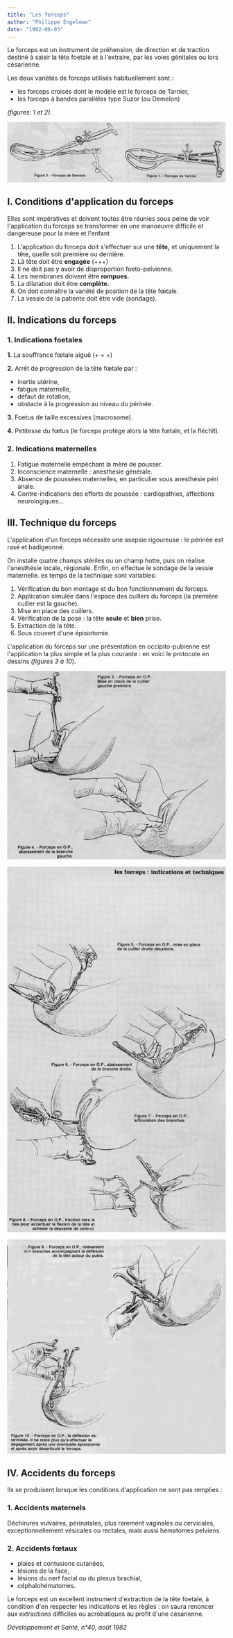```yaml
---
title: "Les forceps"
author: "Philippe Engelman"
date: "1982-08-03"
---
```


<div class="teaser"><p>Le forceps est un instrument de préhension, de direction et de traction destiné à saisir la tête foetale et à l'extraire, par les voies génitales ou lors césarienne.</p></div>

Les deux variétés de forceps utilisés habituellement sont :

- les forceps croisés dont le modèle est le forceps de Tarnier,
- les forceps à bandes parallèles type Suzor (ou Demelon)

*(figures: 1 et 2).*

![](i49-1.jpg)

## I. Conditions d'application du forceps

Elles sont impératives et doivent toutes être réunies sous peine de voir I'application du forceps se transformer en une manoeuvre difficile et dangereuse pour la mère et l'enfant

1.  L'application du forceps doit s'effectuer sur une **tête,** et uniquement la tête, quelle soit première ou dernière.
2.  Là tête doit être **engagée** (+++)
3.  Il ne doit pas y avoir de disproportion foeto-pelvienne.
4.  Les membranes doivent être **rompues.**
5.  La dilatation doit être **complète.**
6.  On doit connaître la variété de position de la tête fœtale.
7.  La vessie de la patiente doit être vide (sondage).

## II. Indications du forceps

### 1. Indications foetales

**1.** La souffrance fœtale aiguë (+ + +)

**2.** Arrêt de progression de la tête fœtale par :

- inertie utérine,
- fatigue maternelle,
- défaut de rotation,
- obstacle à la progression au niveau du périnée.

**3.** Foetus de taille excessives (macrosome).

**4.** Petitesse du fœtus (le forceps protège alors la tête fœtale, et la fléchît).

### 2. Indications maternelles

1.  Fatigue maternelle empêchant la mère de pousser.
2.  Inconscience maternelle : anesthésie générale.
3.  Absence de poussées maternelles, en particulier sous anesthésie péri anale.
4.  Contre-indications des efforts de poussée : cardiopathies, affections neurologiques...

## III. Technique du forceps

L'application d'un forceps nécessite une asepsie rigoureuse : le périnée est rasé et badigeonné.

On installe quatre champs stériles ou un champ hotte, puis on réalise l'anesthésie locale, régionale. Enfin, on effectue le sondage de la vessie maternelle. es temps de la technique sont variables:

1.  Vérification du bon montage et du bon fonctionnement du forceps.
2.  Application simulée dans l'espace des cuillers du forceps (la première cuiller est la gauche).
3.  Mise en place des cuillers.
4.  Vérification de la pose : la tête **seule** et **bien** prise.
5.  Extraction de la tête.
6.  Sous couvert d'une épisiotomie.

L'application du forceps sur une présentation en occipito-pubienne est l'application la plus simple et la plus courante : en voici le protocole en dessins *(figures 3 à 10*).

![](i49-2.jpg)

![](i49-3.jpg)

![](i49-4.jpg)

## IV. Accidents du forceps

Ils se produisent lorsque les conditions d'application ne sont pas remplies :

### 1. Accidents maternels

Déchirures vulvaires, périnatales, plus rarement vaginales ou cervicales, exceptionnellement vésicales ou rectales, mais aussi hématomes pelviens.

### 2. Accidents fœtaux

- plaies et contusions cutanées,
- lésions de la face,
- lésions du nerf facial ou du plexus brachial,
- céphalohématomes.

Le forceps est un excellent instrument d'extraction de la tête foetale, à condition d'en respecter les indications et les règles : on saura renoncer aux extractions difficiles ou acrobatiques au profit d'une césarienne.

*Développement et Santé, n°40, août 1982*
